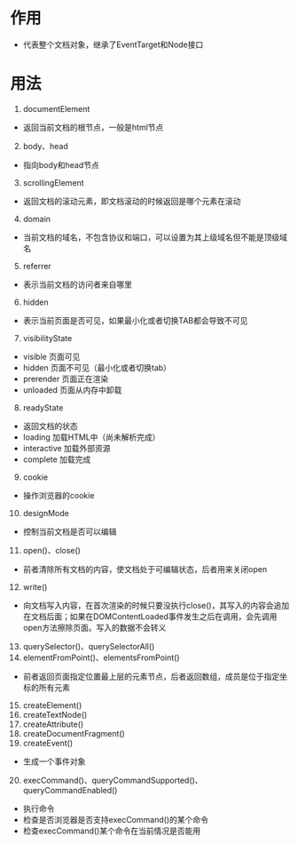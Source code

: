 # 作用
- 代表整个文档对象，继承了EventTarget和Node接口

# 用法
1. documentElement
  - 返回当前文档的根节点，一般是html节点
2. body、head
  - 指向body和head节点
3. scrollingElement
  - 返回文档的滚动元素，即文档滚动的时候返回是哪个元素在滚动
4. domain
  - 当前文档的域名，不包含协议和端口，可以设置为其上级域名但不能是顶级域名
5. referrer
  - 表示当前文档的访问者来自哪里
6. hidden
  - 表示当前页面是否可见，如果最小化或者切换TAB都会导致不可见
7. visibilityState
  - visible 页面可见
  - hidden  页面不可见（最小化或者切换tab）
  - prerender 页面正在渲染
  - unloaded  页面从内存中卸载
8. readyState
  - 返回文档的状态
  - loading 加载HTML中（尚未解析完成）
  - interactive 加载外部资源
  - complete  加载完成
9. cookie
  - 操作浏览器的cookie
10. designMode
  - 控制当前文档是否可以编辑
11. open()、close()
  - 前者清除所有文档的内容，使文档处于可编辑状态，后者用来关闭open
12. write()
  - 向文档写入内容，在首次渲染的时候只要没执行close()，其写入的内容会追加在文档后面；如果在DOMContentLoaded事件发生之后在调用，会先调用open方法擦除页面。写入的数据不会转义
13. querySelector()、querySelectorAll()
14. elementFromPoint()、elementsFromPoint()
  - 前者返回页面指定位置最上层的元素节点，后者返回数组，成员是位于指定坐标的所有元素
15. createElement()
16. createTextNode()
17. createAttribute()
18. createDocumentFragment()
19. createEvent()
  - 生成一个事件对象
20. execCommand()、queryCommandSupported()、queryCommandEnabled()
  - 执行命令
  - 检查是否浏览器是否支持execCommand()的某个命令
  - 检查execCommand()某个命令在当前情况是否能用